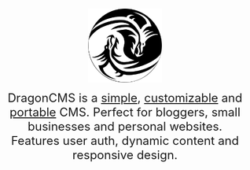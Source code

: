 <p align='center'>
  <img src='client\src\assets\dragon.png' width='150px'>
</p>


<font size='5'><p align='center'>DragonCMS is a <span style='text-decoration:underline'>simple</span>, <span style='text-decoration:underline'>customizable</span> and <span style='text-decoration:underline'>portable</span> CMS. Perfect for bloggers, small businesses and personal websites.<br>Features user auth, dynamic content and responsive design.</p></font>